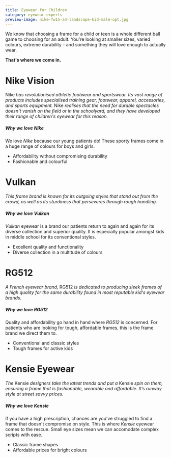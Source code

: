 ```yaml
---
title: Eyewear for Children
category: eyewear-experts
preview-image: nike-fw15-a4-landscape-kid-male-opt.jpg
---
```


<div class="employee-heading">
<p><p>We know that choosing a frame for a child or teen is a whole different ball game to choosing for an adult. You're looking at smaller sizes, varied colours, extreme durability - and something they will love enough to actually wear. </p>
<strong>That's where we come in.</strong></p>
</div>

# Nike Vision

Nike _has revolutionised athletic footwear and sportswear. Its vast range of products includes specialised training gear, footwear, apparel, accessories, and sports equipment._ Nike _realises that the need for durable spectacles doesn't vanish on the field or in the schoolyard, and they have developed their range of children's eyewear for this reason._

##### Why we love <i>Nike</i>

We love <i>Nike</i> because our young patients do! These sporty frames come in a huge range of colours for boys and girls.

  * Affordability without compromising durability
  * Fashionable and colourful

# Vulkan

_This frame brand is known for its outgoing styles that stand out from the crowd, as well as its sturdiness that perseveres through rough handling._

##### Why we love <i>Vulkan</i>

<i>Vulkan</i> eyewear is a brand our patients return to again and again for its diverse collection and superior quality. It is especially popular amongst kids in middle school for its conventional styles. 

  * Excellent quality and functionality
  * Diverse collection in a multitude of colours

# RG512

_A French eyewear brand,_ RG512 _is dedicated to producing sleek frames of a high quality for the same durability found in most reputable kid's eyewear brands._

##### Why we love <i>RG512</i>

Quality and affordability go hand in hand where <i>RG512</i> is concerned. For patients who are looking for tough, affordable frames, this is the frame brand we direct them to.

  * Conventional and classic styles
  * Tough frames for active kids

# Kensie Eyewear

_The_ Kensie _designers take the latest trends and put a_ Kensie _spin on them, ensuring a frame that is fashionable, wearable and affordable. It’s runway style at street savvy prices._

##### Why we love <i>Kensie</i>

If you have a high prescription, chances are you've struggled to find a frame that doesn't compromise on style. This is where <i>Kensie</i> eyewear comes to the rescue. Small eye sizes mean we can accomodate complex scripts with ease.

  * Classic frame shapes
  * Affordable prices for bright colours
